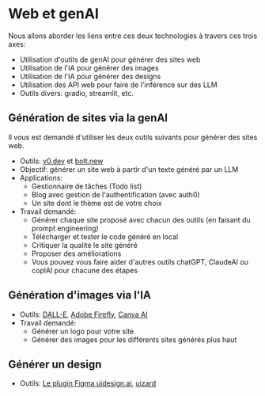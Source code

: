 # Web et genAI

Nous allons aborder les liens entre ces deux technologies à travers ces trois axes:

- Utilisation d'outils de genAI pour générer des sites web
- Utilisation de l'IA pour générer des images
- Utilisation de l'IA pour générer des designs
- Utilisation des API web pour faire de l'inférence sur des LLM
- Outils divers: gradio, streamlit, etc.

## Génération de sites via la genAI

Il vous est demandé d'utiliser les deux outils suivants pour générer des sites web.

- Outils: [v0.dev](https://v0.dev/) et [bolt.new](https://bolt.new/)
- Objectif: générer un site web à partir d'un texte généré par un LLM
- Applications:
    - Gestionnaire de tâches (Todo list)
    - Blog avec gestion de l'authentification (avec auth0)
    - Un site dont le thème est de votre choix
- Travail demandé:
    - Générer chaque site proposé avec chacun des outils (en faisant du prompt engineering)
    - Télécharger et tester le code généré en local
    - Critiquer la qualité le site généré
    - Proposer des améliorations
    - Vous pouvez vous faire aider d'autres outils chatGPT, ClaudeAI ou coplAI pour chacune des étapes

## Génération d'images via l'IA

- Outils: [DALL-E](https://openai.com/dall-e/), [Adobe Firefly](https://firefly.adobe.com/), [Canva AI](https://www.canva.com/fr_fr/generateur-image-ia/)
- Travail demandé: 
    - Générer un logo pour votre site
    - Générer des images pour les différents sites générés plus haut

## Générer un design

- Outils: [Le plugin Figma uidesign.ai](https://uidesign.ai/), [uizard](https://app.uizard.io/prototypes/generate)